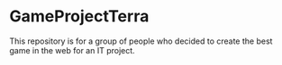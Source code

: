 # GameProjectTerra
This repository is for a group of people who decided to create the best game in the web for an IT project.
